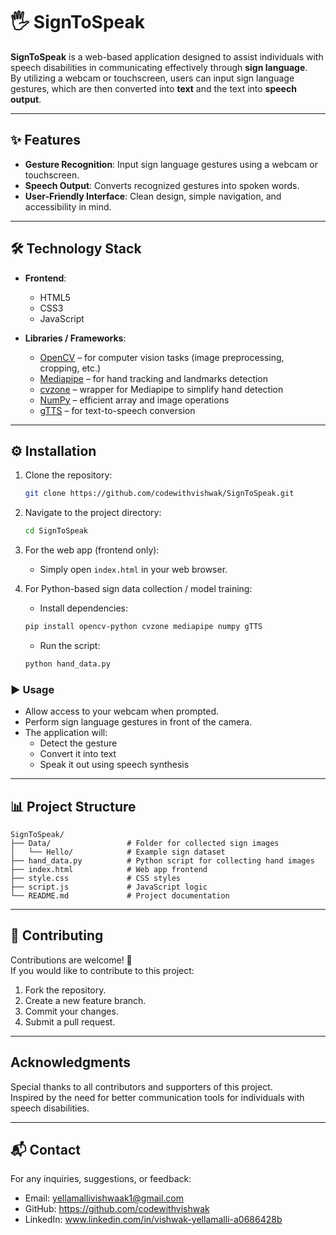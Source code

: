 # 🖐️ SignToSpeak

**SignToSpeak** is a web-based application designed to assist individuals with speech disabilities in communicating effectively through **sign language**.  
By utilizing a webcam or touchscreen, users can input sign language gestures, which are then converted into **text** and the text into **speech output**.

---

## ✨ Features
- **Gesture Recognition**: Input sign language gestures using a webcam or touchscreen.  
- **Speech Output**: Converts recognized gestures into spoken words.  
- **User-Friendly Interface**: Clean design, simple navigation, and accessibility in mind.  

---

## 🛠️ Technology Stack
- **Frontend**:  
  - HTML5  
  - CSS3  
  - JavaScript  

- **Libraries / Frameworks**:  
  - [OpenCV](https://opencv.org/) – for computer vision tasks (image preprocessing, cropping, etc.)  
  - [Mediapipe](https://developers.google.com/mediapipe) – for hand tracking and landmarks detection  
  - [cvzone](https://github.com/cvzone/cvzone) – wrapper for Mediapipe to simplify hand detection  
  - [NumPy](https://numpy.org/) – efficient array and image operations  
  - [gTTS](https://pypi.org/project/gTTS/) – for text-to-speech conversion  

---

## ⚙️ Installation
1. Clone the repository:
   ```bash
   git clone https://github.com/codewithvishwak/SignToSpeak.git
   ```

2. Navigate to the project directory:
   ```bash
   cd SignToSpeak
   ```

3. For the web app (frontend only):
   - Simply open `index.html` in your web browser.

4. For Python-based sign data collection / model training:
   - Install dependencies:
   ```bash
   pip install opencv-python cvzone mediapipe numpy gTTS
   ```

   - Run the script:
   ```bash
   python hand_data.py
   ```

### ▶️ Usage
- Allow access to your webcam when prompted.
- Perform sign language gestures in front of the camera.
- The application will:
  - Detect the gesture
  - Convert it into text
  - Speak it out using speech synthesis

---

## 📊 Project Structure
```
SignToSpeak/
├── Data/                 # Folder for collected sign images
│   └── Hello/            # Example sign dataset
├── hand_data.py          # Python script for collecting hand images
├── index.html            # Web app frontend
├── style.css             # CSS styles
├── script.js             # JavaScript logic
└── README.md             # Project documentation
```

---

## 🤝 Contributing
Contributions are welcome! 🎉  
If you would like to contribute to this project:
1. Fork the repository.
2. Create a new feature branch.
3. Commit your changes.
4. Submit a pull request.

---

## Acknowledgments
Special thanks to all contributors and supporters of this project.  
Inspired by the need for better communication tools for individuals with speech disabilities.

---

## 📬 Contact
For any inquiries, suggestions, or feedback:
- Email: yellamallivishwaak1@gmail.com  
- GitHub: https://github.com/codewithvishwak
- LinkedIn: www.linkedin.com/in/vishwak-yellamalli-a0686428b
